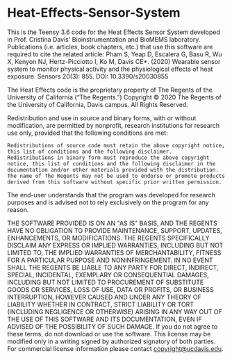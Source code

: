 # Heat-Effects-Sensor-System
This is the Teensy 3.6 code for the Heat Effects Sensor System developed in Prof. Cristina Davis' Bioinstrumentation and BioMEMS laboratory. Publications (i.e. articles, book chapters, etc.) that use this software are required to cite the related article:
Pham S, Yeap D, Escalera G, Basu R, Wu X, Kenyon NJ, Hertz-Picciotto I, Ko M, Davis CE*. (2020) Wearable sensor system to monitor physical activity and the physiological effects of heat exposure. Sensors 20(3): 855. DOI: 10.3390/s20030855


The Heat Effects code is the proprietary property of The Regents of the University of California (“The Regents.”) Copyright © 2020 The Regents of the University of California, Davis campus. All Rights Reserved.

Redistribution and use in source and binary forms, with or without modification, are permitted by nonprofit, research institutions for research use only, provided that the following conditions are met:

    Redistributions of source code must retain the above copyright notice, this list of conditions and the following disclaimer.
    Redistributions in binary form must reproduce the above copyright notice, this list of conditions and the following disclaimer in the documentation and/or other materials provided with the distribution.
    The name of The Regents may not be used to endorse or promote products derived from this software without specific prior written permission.

The end-user understands that the program was developed for research purposes and is advised not to rely exclusively on the program for any reason.

THE SOFTWARE PROVIDED IS ON AN "AS IS" BASIS, AND THE REGENTS HAVE NO OBLIGATION TO PROVIDE MAINTENANCE, SUPPORT, UPDATES, ENHANCEMENTS, OR MODIFICATIONS. THE REGENTS SPECIFICALLY DISCLAIM ANY EXPRESS OR IMPLIED WARRANTIES, INCLUDING BUT NOT LIMITED TO, THE IMPLIED WARRANTIES OF MERCHANTABILITY, FITNESS FOR A PARTICULAR PURPOSE AND NONINFRINGEMENT. IN NO EVENT SHALL THE REGENTS BE LIABLE TO ANY PARTY FOR DIRECT, INDIRECT, SPECIAL, INCIDENTAL, EXEMPLARY OR CONSEQUENTIAL DAMAGES, INCLUDING BUT NOT LIMITED TO PROCUREMENT OF SUBSTITUTE GOODS OR SERVICES, LOSS OF USE, DATA OR PROFITS, OR BUSINESS INTERRUPTION, HOWEVER CAUSED AND UNDER ANY THEORY OF LIABILITY WHETHER IN CONTRACT, STRICT LIABILITY OR TORT (INCLUDING NEGLIGENCE OR OTHERWISE) ARISING IN ANY WAY OUT OF THE USE OF THIS SOFTWARE AND ITS DOCUMENTATION, EVEN IF ADVISED OF THE POSSIBILITY OF SUCH DAMAGE. If you do not agree to these terms, do not download or use the software. This license may be modified only in a writing signed by authorized signatory of both parties. For commercial license information please contact copyright@ucdavis.edu.
